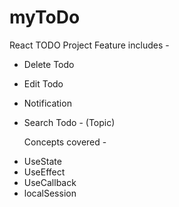 # myToDo

React TODO Project
Feature includes -

- Delete Todo
- Edit Todo
- Notification
- Search Todo - (Topic)

  Concepts covered -

* UseState
* UseEffect
* UseCallback
* localSession
